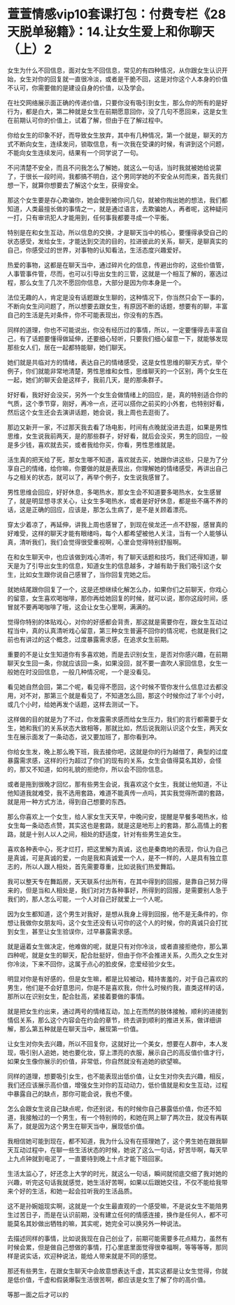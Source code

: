 # 萱萱情感vip10套课打包：付费专栏《28天脱单秘籍》：14.让女生爱上和你聊天（上）2

女生为什么不回信息，面对女生不回信息，常见的有四种情况，从你跟女生认识开始，女生对你的回复就一直很冷淡，或者是干脆不回，这是对你这个人本身的价值不认可，你需要做的是建设自身的价值，以及学会。

在社交网络展示面正确的传递价值，只要你没有吸引到女生，那么你的所有的是好行为，都是白大，第二种就是女生在前期愿意回你，没了几句不愿回来，这是女生在前期认可你的价值上，试着了解，但由于在了解过程中。

你给女生的印象不好，而导致女生放弃，其中有几种情况，第一个就是，聊天的方式不断向女生，连续发问，锁取信息，有一次我在受课的时候，有讲到这个问题，不能向女生连续发问，结果有一个同学说了一句。

不问清楚不安全，而且不问我怎么了解她，就这么一句话，当时我就被她给说蒙了，于很长一段时间，我都搞不明白，这个男同学她的不安全从何而来，首先我们想一下，就算你想要去了解这个女生，获得安全。

那这个女生要是存心欺骗你，她会傻到被你问几句，就被你掏出她的想法，我们都知道，人类最擅长做的事情之一，就是通过语言，去欺骗她人，再者呢，这种疑问一打，只有审讯犯人才能用到，任何事我都要寻成一个平衡。

特别是在和女生互动，所以信息的交换，才是聊天当中的核心，要懂得承受自己的状态感受，发给女生，才能达到交流的目的，拉进彼此的关系，聊天，是聊真实的自己，你感受过的世界，对事物的认知看法，生活态度兴趣爱好。

热爱的事物，这都是在聊天当中，通过碎片化的信息，传避出你的，这些价值管，人事管事件管，尽而，也可以引导出女生的三管，这就是一个相互了解的，塞选过程，那么女生了几次不愿回你信息，大部分是因为你本身是一个。

法位无趣的人，肯定是没有话题跟女生聊的，这种情况下，你当然只会下一事的，不断向女生问问题了，所以想要去跟女生，有原因不断的话题，想要有的聊，丰富自己的生活是先对条件，你不可能表现出，你没有的东西。

同样的道理，你也不可能说出，你没有经历过的事情，所以，一定要懂得去丰富自己，有了话题要懂得做延伸，还要细心轻听，只要我们细心留意一下，就能够发现那些女人们，居在一起都特能聊，她们聊天。

她们就是共临对方的情绪，表达自己的情绪感受，这是女性思维的聊天方式，举个例子，你们就能非常地清楚，男性思维和女性，思维聊天的一个区别，两个女生在一起，她们的聊天会是这样子，我前几天，是的那条群子。

好好看，我好好会没买，另外一个女生会做情绪上的回应，是，真的特别适合你的气质，这个季节穿，刚好，再冷一点，还可以搭你之前买的小外套，也特别好看，然后这个女生还会去演讲话题，她会说，我上周也去逛街了。

那边又新开一家，不过那天我去看了场电影，时间有点晚就没进去逛，如果是男性思维，女生说我前两天，是的那些群子，好好看，就后会没买，男生的回应，一般是多少钱，喜欢就去买，或者我给你买，你看，男性思维就是。

活生真的把天给了死，那女生哪不知道，喜欢就去买，她跟你讲这些，只是为了分享自己的情绪，给你嘛，你要做的就是表现出，你理解她的情绪感受，再讲出自己与之相关的状态，就可以了，再举个例子，女生说我感冒了。

男性思维会回应，好好休息，多喝热水，那女生会不知道要多喝热水，女生感冒了，就是明显想寻求关心，让女生多喝热水，或者是好好休息，都是些不痛不养的话，这是正确的回应，应该是，那怎么生病了，是不是关顾着漂亮。

穿太少着凉了，再延伸，讲我上周也感冒了，到现在侯龙还一点不舒服，感冒真的好难受，这样的聊天才能有眼绪吗，每个人都希望被他人关注，当有一个人能够认真，清听我们，我们会觉得很受重视啊，心里会觉得特别舒服啊。

在和女生聊天中，也应该做到戏心清听，有了聊天话题和技巧，我们还得知道，聊天是为了引导出女生的信息，知道女生的信息越多，才越有助于我们吸引这个女生，比如女生跟你说自己感冒了，当你回复完她之后。

就她结尾跟你回复了一个，这是还想继续化解怎么办，如果你们之前聊天，你戏心的留意，女生喜欢喝咖啡，那你再给她回复的时候，就可以说，那你这段时间，感冒就不要再喝咖啡了哦，这会让女生心里啊，满满的。

觉得你特别的体贴戏心，对你的好感都会背责，那这就是需要你在，跟女生互动过程当中，真的认真清听戏心留意，第三种女生普遍不回你的情况呢，也就是我们之前也有讲过的这个概念，过度暴露需求感，在追求女生前期。

重要的不是让女生知道你有多喜欢她，而是去识别女生，是否对你感兴趣，在前期聊天女生回一条，你就应该回一条，如果没回，就不要一直吹人家回信息，女生一般她在时没回信息，一般几种情况呢，一个是没看见。

看见她自然会回，第二个呢，看见得不愿回，这个时候不管你发什么信息过去都没用，对不对，那第三个就是看见了，不知道怎么回，那这个时候你过了半个小时，或几个小时，给她再发个话题，这样去测试一下。

这样做的目的就是为了不过，你发露需求感而给女生压力，我们的言行都需要于女生，她和我们的关系状态大致相等，那就比如，然后说我刚认识这个女生，两天女生在展示面发了一条动态，说又要加班了，那你看到冲。

你给女生发，晚上那么晚下班，我去接你吧，这就是你的行为越借了，典型的过度暴露需求感，这样的行为超过了你们的现有的关系，女生会值得莫名其妙，会怪的，那又不知道，如何礼貌的拒绝你，所以会不回你信息。

或者是拖到很晚才回忆，那有些男生会说，我喜欢这个女生，我就让他知道，不让他知道我就难受，我不选用套路，难道不能真传一点吗，其实我觉得所谓的套路，就是用一种方式方法，得到自己想要的东西。

那么你喜欢上一个女生，给人家女生天天早，中晚问安，提醒是早餐多喝热水，给女生每一条动态点赞，其实这也是套路，就是这是地形上的套路，那么高情上的套路，就是十别人以人之间，相处的舒适度，针对有些男生追女生。

喜欢各种表中心，死才烂打，把这里解为真诚，这也是秦商地的表现，你认为自己是真诚，可是真诚的爱，一向是我和真诚爱一个人，是不一样的，人是具有独立意志的，所以人跟人相处，首先需要尊重，比如说我们热爱舞蹈。

我可以整天专在舞蹈房，天天联系付出所有，在其中得到的回报，是靠自己努力得来的，但是当和人相处是，我们对对方各种事好，所得到的回报，是需要别人急于我们的，那人怎么可能，一个人对自己好就爱上一个人呢。

因为女生都知道，这个男生对我好，是想从我身上得到回报，他不是无条件的，你想让我做你女朋友吗，这个女生还没有认可你的这个人的时候，你的真诚只会打扰到女生，甚至让女生验误你，过早暴露需求感。

就是逼着女生做决定，他难做的呢，就是只有对你冷淡，或者直接拒绝你，那么第四种呢，就是女生的聊天，配合肚挺好，但由于你不会推进关系，久而久之女生对你冷淡，下来不回你，这属于点心的脸皮保，恋爱经验少女生。

明显对你是有好感的，但是女生嘛，都是比较被动，精持害羞的，对于自己喜欢的男生，他们是不会好意思问，你是不是喜欢我，你什么时候约我，直类这样的话，那所以在识别女生，配合肚高，紧接着要做的事情。

就是把女生约出来，通过两号的情绪互动，加上在而然的肢体接触，顺利的进接到情侣关系，那么这个内容会在约会的章节，终去讲到顺利的推进关系，做详细讲解，那么第五种就是在聊天当中，展现第一价值。

让女生对你失去兴趣，所以不回复你，这就好比一个美女，想要在人群中，本人发现，吸引别人追她，她也要化妆，穿上漂亮的衣服，展示自己的高反值价值才行，如果女生像你展示的价值，非常低，你自然就没有追她的欲望嘛。

同样的道理，想要吸引女生，也不能表现出低价值，让女生对你失去兴趣，相反，我们还应该展示高价值，增强女生对你的互动动力，低价值就是和女生互动，过程中暴露自己的缺点，那你可能会说，我也不傻。

怎么会跟女生说自己缺点呢，你还别说，有的时候你自己暴露低价值，你还不知道，我接触过的一个男生，有一个特别帅的，和她在网上聊了两次丑，就没有再联系了，就是因为这个男生在聊天当中，展现低价值。

我相信她可能到现在，都不知道，我为什么没有在搭理她了，这个男生她在跟我聊天互动过程中，在聊一些生活状态的时候，她说了这么一句话，好苦毕啊，每天早上九点钟就到电泥了，一直要待到晚上十点才能下班回家。

生活太监心了，好还念上大学的时光，就这么一句话，瞬间就彻底交细了我对她的兴趣，听完这句话我就感觉，她生活好苦啊，如果以后跟她交往，不仅不能给我带来个好的生活，和她一起会拉听我的生活品质。

这不是孙婉姐现实啊，这就是一个女生最直观的一个感受嘛，不是说女生不能陪男生过苦日子，而是在认识前期，没有建立任何的情感连接，换作是任何人，都不可能莫名其妙做出牺牲的嘛，其实呢，她完全可以换另外一种说法。

去描述同样的事情，比如说我现在自己创业了，前期可能需要多花点精力，虽然有时候会累，但是做自己想做的事情，打心里底里面觉得很幸福啊，等等等等，那同样是说实话，欢迎种说法，能给人带来就是不同的感觉。

那还有些男生，在跟女生聊天中会故意想表达千虚，其实这都是让女生觉得，你就是低价值，千虚和假装爆裂生活很苦啊，都应该是女生了解了你的高价值。

等那一面之后才可以的
